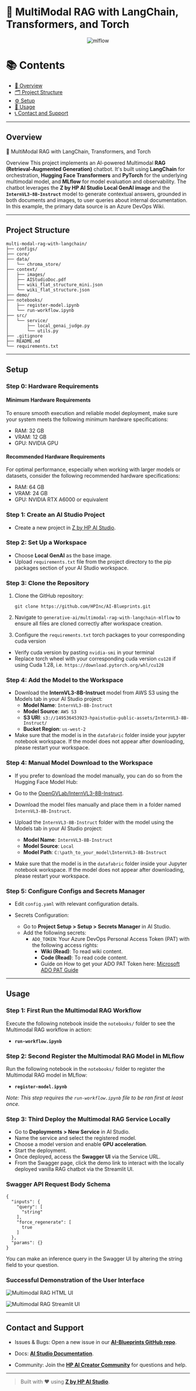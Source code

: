 # 🤖 MultiModal RAG with LangChain, Transformers, and Torch

<div align="center">

![mlflow](https://img.shields.io/badge/mlflow-%23d9ead3.svg?style=for-the-badge&logo=numpy&logoColor=blue)

</div>

# 📚 Contents

- [🧠 Overview](#overview)
- [🗂 Project Structure](#project-structure)
- [⚙️ Setup](#setup)
- [🚀 Usage](#usage)
- [📞 Contact and Support](#contact-and-support)

---

## Overview

🤖 MultiModal RAG with LangChain, Transformers, and Torch

Overview
This project implements an AI-powered Multimodal **RAG (Retrieval-Augmented Generation)** chatbot. It's built using **LangChain** for orchestration, **Hugging Face Transformers** and **PyTorch** for the underlying multimodal model, and **MLflow** for model evaluation and observability. The chatbot leverages the **Z by HP AI Studio Local GenAI image** and the **`InternVL3-8B-Instruct`** model to generate contextual answers, grounded in both documents and images, to user queries about internal documentation. In this example, the primary data source is an Azure DevOps Wiki.

---

## Project Structure

```
multi-modal-rag-with-langchain/
├── configs/
├── core/
├── data/
│   └── chroma_store/
├── context/
│   ├── images/
│   ├── AIStudioDoc.pdf
│   ├── wiki_flat_structure_mini.json
│   └── wiki_flat_structure.json
├── demo/
├── notebooks/
│   ├── register-model.ipynb
│   └── run-workflow.ipynb
├── src/
│   └── service/
│       ├── local_genai_judge.py
│       └── utils.py
├── .gitignore
├── README.md
└── requirements.txt
```

---

## Setup

### Step 0: Hardware Requirements

#### Minimum Hardware Requirements

To ensure smooth execution and reliable model deployment, make sure your system meets the following minimum hardware specifications:

- RAM: 32 GB
- VRAM: 12 GB
- GPU: NVIDIA GPU

#### Recommended Hardware Requirements

For optimal performance, especially when working with larger models or datasets, consider the following recommended hardware specifications:

- RAM: 64 GB
- VRAM: 24 GB
- GPU: NVIDIA RTX A6000 or equivalent

### Step 1: Create an AI Studio Project

- Create a new project in [Z by HP AI Studio](https://zdocs.datascience.hp.com/docs/aistudio/overview).

### Step 2: Set Up a Workspace

- Choose **Local GenAI** as the base image.
- Upload `requirements.txt` file from the project directory to the pip packages section of your AI Studio workspace.

### Step 3: Clone the Repository

1. Clone the GitHub repository:

   ```
   git clone https://github.com/HPInc/AI-Blueprints.git
   ```

2. Navigate to `generative-ai/multimodal-rag-with-langchain-mlflow` to ensure all files are cloned correctly after workspace creation.

3. Configure the `requirements.txt` torch packages to your corresponding cuda version
  - Verify cuda version by pasting `nvidia-smi` in your terminal
  - Replace torch wheel with your corresponding cuda version `cu128` if using Cuda 1.28, i.e. `https://download.pytorch.org/whl/cu128`

### Step 4: Add the Model to the Workspace

- Download the **InternVL3-8B-Instruct** model from AWS S3 using the Models tab in your AI Studio project:
  - **Model Name**: `InternVL3-8B-Instruct`
  - **Model Source**: `AWS S3`
  - **S3 URI**: `s3://149536453923-hpaistudio-public-assets/InternVL3-8B-Instruct/`
  - **Bucket Region**: `us-west-2`
- Make sure that the model is in the `datafabric` folder inside your jupyter notebook workspace. If the model does not appear after downloading, please restart your workspace.

### Step 4: Manual Model Download to the Workspace

- If you prefer to download the model manually, you can do so from the Hugging Face Model Hub:

- Go to the [OpenGVLab/InternVL3-8B-Instruct](https://huggingface.co/OpenGVLab/InternVL3-8B-Instruct/tree/main).
- Download the model files manually and place them in a folder named `InternVL3-8B-Instruct`.
- Upload the `InternVL3-8B-Instruct` folder with the model using the Models tab in your AI Studio project:
  - **Model Name**: `InternVL3-8B-Instruct`
  - **Model Source**: `Local`
  - **Model Path**: `C:\path_to_your_model\InternVL3-8B-Instruct`
- Make sure that the model is in the `datafabric` folder inside your Jupyter notebook workspace. If the model does not appear after downloading, please restart your workspace.

### Step 5: Configure Configs and Secrets Manager

- Edit `config.yaml` with relevant configuration details.

- Secrets Configuration:
  - Go to **Project Setup > Setup > Secrets Manager** in AI Studio.
  - Add the following secrets:
    - `ADO_TOKEN`: Your Azure DevOps Personal Access Token (PAT) with the following access rights:
      - **Wiki (Read)**: To read wiki content.
      - **Code (Read)**: To read code content.
      - Guide on How to get your ADO PAT Token here: [Microsoft ADO PAT Guide](https://learn.microsoft.com/en-us/azure/devops/organizations/accounts/use-personal-access-tokens-to-authenticate?view=azure-devops&tabs=Windows)
---

## Usage

### Step 1: First Run the Multimodal RAG Workflow

Execute the following notebook inside the `notebooks/` folder to see the Multimodal RAG workflow in action:

- **`run-workflow.ipynb`**

### Step 2: Second Register the Multimodal RAG Model in MLflow

Run the following notebook in the `notebooks/` folder to register the Multimodal RAG model in MLflow:

- **`register-model.ipynb`**

_Note: This step requires the `run-workflow.ipynb` file to be ran first at least once._

### Step 3: Third Deploy the Multimodal RAG Service Locally

- Go to **Deployments > New Service** in AI Studio.
- Name the service and select the registered model.
- Choose a model version and enable **GPU acceleration**.
- Start the deployment.
- Once deployed, access the **Swagger UI** via the Service URL.
- From the Swagger page, click the demo link to interact with the locally deployed vanilla RAG chatbot via the Streamlit UI.

### Swagger API Request Body Schema

```
{
  "inputs": {
    "query": [
      "string"
    ],
    "force_regenerate": [
      true
    ]
  },
  "params": {}
}
```
You can make an inference query in the Swagger UI by altering the string field to your question.

### Successful Demonstration of the User Interface

![Multimodal RAG HTML UI](TBD)

![Multimodal RAG Streamlit UI](TBD)

---

## Contact and Support

- Issues & Bugs: Open a new issue in our [**AI-Blueprints GitHub repo**](https://github.com/HPInc/AI-Blueprints).

- Docs: [**AI Studio Documentation**](https://zdocs.datascience.hp.com/docs/aistudio/overview).

- Community: Join the [**HP AI Creator Community**](https://community.datascience.hp.com/) for questions and help.

---

> Built with ❤️ using [**Z by HP AI Studio**](https://www.hp.com/us-en/workstations/ai-studio.html).